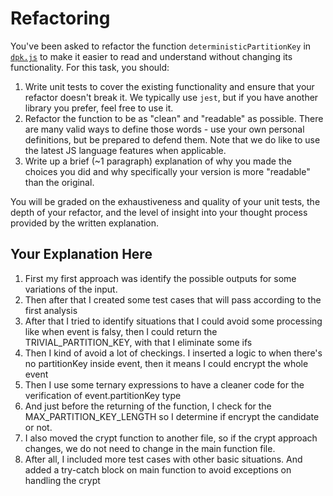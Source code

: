 # Refactoring

You've been asked to refactor the function `deterministicPartitionKey` in [`dpk.js`](dpk.js) to make it easier to read and understand without changing its functionality. For this task, you should:

1. Write unit tests to cover the existing functionality and ensure that your refactor doesn't break it. We typically use `jest`, but if you have another library you prefer, feel free to use it.
2. Refactor the function to be as "clean" and "readable" as possible. There are many valid ways to define those words - use your own personal definitions, but be prepared to defend them. Note that we do like to use the latest JS language features when applicable.
3. Write up a brief (~1 paragraph) explanation of why you made the choices you did and why specifically your version is more "readable" than the original.

You will be graded on the exhaustiveness and quality of your unit tests, the depth of your refactor, and the level of insight into your thought process provided by the written explanation.

## Your Explanation Here

1. First my first approach was identify the possible outputs for some variations of the input.
2. Then after that I created some test cases that will pass according to the first analysis
3. After that I tried to identify situations that I could avoid some processing like when event is falsy, then I could return the TRIVIAL_PARTITION_KEY, with that I eliminate some ifs
4. Then I kind of avoid a lot of checkings. I inserted a logic to when there's no partitionKey inside event, then it means I could encrypt the whole event
5. Then I use some ternary expressions to have a cleaner code for the verification of event.partitionKey type
6. And just before the returning of the function, I check for the MAX_PARTITION_KEY_LENGTH so I determine if encrypt the candidate or not.
7. I also moved the crypt function to another file, so if the crypt approach changes, we do not need to change in the main function file.
8. After all, I included more test cases with other basic situations. And added a try-catch block on main function to avoid exceptions on handling the crypt
